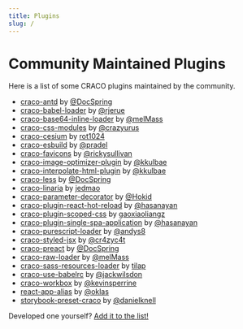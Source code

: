 ```yaml
---
title: Plugins
slug: /
---
```


# Community Maintained Plugins

Here is a list of some CRACO plugins maintained by the community.

- [craco-antd](https://github.com/DocSpring/craco-antd) by [@DocSpring](https://github.com/DocSpring)
- [craco-babel-loader](https://github.com/rjerue/craco-babel-loader) by [@rjerue](https://github.com/rjerue/)
- [craco-base64-inline-loader](https://github.com/melMass/craco-base64-inline-loader) by [@melMass](https://github.com/melMass)
- [craco-css-modules](https://www.npmjs.com/package/craco-css-modules) by [@crazyurus](https://github.com/crazyurus)
- [craco-cesium](https://www.npmjs.com/package/craco-cesium) by [rot1024](https://github.com/rot1024)
- [craco-esbuild](https://github.com/pradel/create-react-app-esbuild) by [@pradel](https://github.com/pradel)
- [craco-favicons](https://github.com/rickysullivan/craco-favicons) by [@rickysullivan](https://github.com/rickysullivan)
- [craco-image-optimizer-plugin](https://github.com/kkulbae/craco-image-optimizer-plugin) by [@kkulbae](https://github.com/kkulbae)
- [craco-interpolate-html-plugin](https://github.com/kkulbae/craco-interpolate-html-plugin) by [@kkulbae](https://github.com/kkulbae)
- [craco-less](https://github.com/DocSpring/craco-less) by [@DocSpring](https://github.com/DocSpring)
- [craco-linaria](https://github.com/jedmao/craco-linaria) by [jedmao](https://github.com/jedmao)
- [craco-parameter-decorator](https://github.com/org-redtea/craco-parameter-decorator) by [@Hokid](https://github.com/Hokid)
- [craco-plugin-react-hot-reload](https://github.com/HasanAyan/craco-plugin-react-hot-reload) by [@hasanayan](https://github.com/hasanayan)
- [craco-plugin-scoped-css](https://github.com/gaoxiaoliangz/react-scoped-css/tree/master/packages/craco-plugin-scoped-css) by [gaoxiaoliangz](https://github.com/gaoxiaoliangz)
- [craco-plugin-single-spa-application](https://github.com/hasanayan/craco-plugin-single-spa-application) by [@hasanayan](https://github.com/hasanayan)
- [craco-purescript-loader](https://github.com/andys8/craco-purescript-loader) by [@andys8](https://github.com/andys8)
- [craco-styled-jsx](https://github.com/cr4zyc4t/craco-styled-jsx) by [@cr4zyc4t](https://github.com/cr4zyc4t)
- [craco-preact](https://github.com/DocSpring/craco-preact) by [@DocSpring](https://github.com/DocSpring)
- [craco-raw-loader](https://github.com/melMass/craco-raw-loader) by [@melMass](https://github.com/melMass)
- [craco-sass-resources-loader](https://github.com/tilap/craco-sass-resources-loader) by [tilap](https://github.com/tilap)
- [craco-use-babelrc](https://github.com/jackwilsdon/craco-use-babelrc) by [@jackwilsdon](https://github.com/jackwilsdon)
- [craco-workbox](https://github.com/kevinsperrine/craco-workbox) by [@kevinsperrine](https://github.com/kevinsperrine)
- [react-app-alias](https://github.com/oklas/react-app-alias) by [@oklas](https://github.com/oklas)
- [storybook-preset-craco](https://github.com/artisanofcode/storybook-preset-craco) by [@danielknell](https://github.com/danielknell)

Developed one yourself? [Add it to the list!](https://github.com/dilanx/craco/tree/main/website/plugins/plugins.md)
